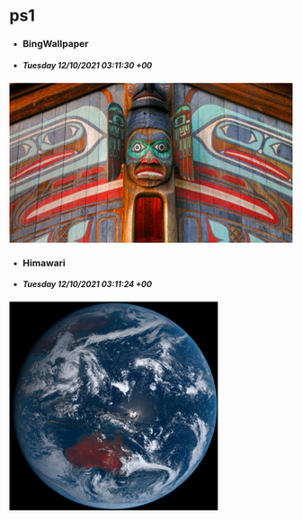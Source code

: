 # ps1

- ### BingWallpaper
- ##### Tuesday 12/10/2021 03:11:30 +00
<img src="BingWallpaper/latest.jpg" width="700" height="auto" title="👉  BingWallpaper  👈">


- ### Himawari 
- ##### Tuesday 12/10/2021 03:11:24 +00
<img src="Himawari/latest.jpg" width="auto" height="371" title="👉  Himawari  👈">






